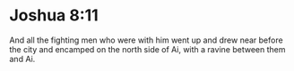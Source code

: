 # Joshua 8:11

And all the fighting men who were with him went up and drew near before the city and encamped on the north side of Ai, with a ravine between them and Ai.
